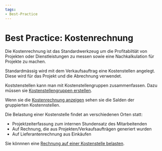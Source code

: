 ```yaml
---
tags:
- Best-Practice
---
```

# Best Practice: Kostenrechnung

Die Kostenrechnung ist das Standardwerkzeug um die Profitabiltiät von Projekten oder Dienstleistungen zu messen sowie eine Nachkalkulation für Projekte zu machen.

Standardmässig wird mit dem Verkaufsauftrag eine Kostenstellen angelegt. Diese wird für das Projekt und die Abrechnung verwendet.
 
Koststenstellen kann man mit Kostenstellengruppen zusammenfassen. Dazu müssen sie [Kostenstellengruppen erstellen](Finanzen%20Kostenrechnung.md#Kostenstellengruppen%20erstellen).
 
Wenn sie die [Kostenrechnung anzeigen](Finanzen%20Kostenrechnung.md#Kostenrechnung%20anzeigen) sehen sie die Salden der gruppierten Kostennstellen.

Die Belastung einer Kostenstelle findet an verschiedenen Orten statt:
* Projektzeiterfassung zum internen Stundensatz des Mitarbeitenden
* Auf Rechnung, die aus Projekten/Verkaufsaufträgen generiert wurden
* Auf Lieferantenrechnung aus Einkäufen

Sie könnnen eine [Rechnung auf einer Kostenstelle belasten](Finanzen%20Zahlungen.md#Rechnung%20auf%20Kostenstelle%20belasten).